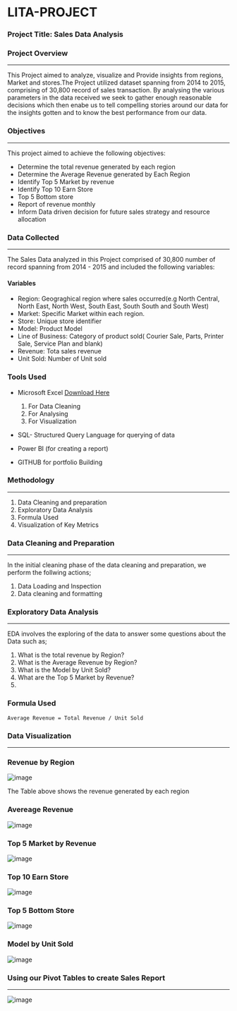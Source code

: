 # LITA-PROJECT

### Project Title: Sales Data Analysis

### Project Overview
---
This Project aimed to analyze, visualize and Provide insights from regions, Market and stores.The Project utilized dataset spanning from 2014 to 2015, comprising of 30,800 record of sales transaction. By analysing the various parameters in the data received we seek to gather enough reasonable decisions which then enabe us to tell compelling stories around our data for the insights gotten and to know the best performance from our data.

### Objectives
---
This project aimed to achieve the following objectives:
- Determine the total revenue generated by each region
- Determine the Average Revenue generated by Each Region
- Identify Top 5 Market by revenue
- Identify Top 10 Earn Store
- Top 5 Bottom store
- Report of revenue monthly
- Inform Data driven decision for future sales strategy and resource allocation  

### Data Collected
---
The Sales Data analyzed in this Project comprised of 30,800 number of record spanning from 2014 - 2015 and included the following variables:
#### Variables
- Region: Geograghical region where sales occurred(e.g North Central, North East, North West, South East, South South and South West)
- Market: Specific Market within each region.
- Store: Unique store identifier
- Model: Product Model
- Line of Business: Category of product sold( Courier Sale, Parts, Printer Sale, Service Plan and blank)
- Revenue: Tota sales revenue
- Unit Sold: Number of Unit sold


### Tools Used
- Microsoft Excel [Download Here](https://www.microsoft.com)
  1. For Data Cleaning
  2. For Analysing
  3. For Visualization
     
- SQL- Structured Query Language for querying of data
- Power BI (for creating a report)
- GITHUB for portfolio Building

### Methodology
---
  1. Data Cleaning and preparation
  2. Exploratory Data Analysis
  3. Formula Used
  4. Visualization of Key Metrics
     
### Data Cleaning and Preparation
---
In the initial cleaning phase of the data cleaning and preparation, we perform the follwing actions;
 1. Data Loading and Inspection
 2. Data cleaning and formatting

### Exploratory Data Analysis
---
EDA involves the exploring of the data to answer some questions about the Data such as;
  1. What is the total revenue by Region?
  2. What is the Average Revenue by Region?
  3. What is the Model by Unit Sold?
  4. What are the Top 5 Market by Revenue?
  5. 

### Formula Used
``` MS EXCEL
Average Revenue = Total Revenue / Unit Sold
```
### Data Visualization
---

### Revenue by Region
![image](https://github.com/user-attachments/assets/faf91d4f-d765-4036-b009-9a5a82c71fe5)

The Table above shows the revenue generated by each region

### Avereage Revenue
![image](https://github.com/user-attachments/assets/e918791b-f544-40d0-8cd8-76e8c3dfcfbc)

### Top 5 Market by Revenue	
![image](https://github.com/user-attachments/assets/2b0ff7bd-a3bf-4fdc-8620-626c77f72a20)

### Top 10 Earn Store
![image](https://github.com/user-attachments/assets/cf5532ee-68bf-436f-8826-cca75dfb95d7)

### Top 5 Bottom Store
![image](https://github.com/user-attachments/assets/699519a2-2b08-48c6-ba5e-0ce88be799f3)

### Model by Unit Sold
![image](https://github.com/user-attachments/assets/0fd43f94-e63d-47bd-94fa-5ecf4fc3fa4a)



### Using our Pivot Tables to create Sales Report
---
![image](https://github.com/user-attachments/assets/baa2db07-dd52-48a1-af92-7fec24f370d7)







